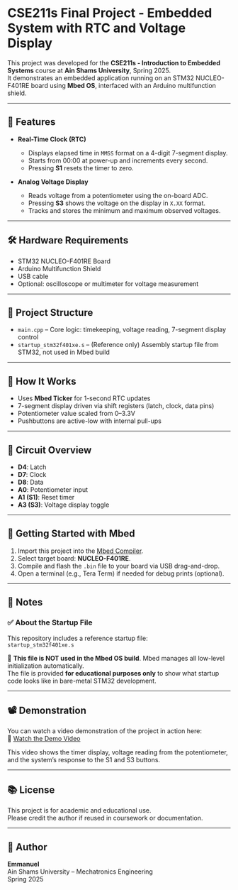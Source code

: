 # CSE211s Final Project - Embedded System with RTC and Voltage Display

This project was developed for the **CSE211s - Introduction to Embedded Systems** course at **Ain Shams University**, Spring 2025.  
It demonstrates an embedded application running on an STM32 NUCLEO-F401RE board using **Mbed OS**, interfaced with an Arduino multifunction shield.

---

## 📌 Features

- **Real-Time Clock (RTC)**  
  - Displays elapsed time in `MMSS` format on a 4-digit 7-segment display.  
  - Starts from 00:00 at power-up and increments every second.  
  - Pressing **S1** resets the timer to zero.

- **Analog Voltage Display**  
  - Reads voltage from a potentiometer using the on-board ADC.  
  - Pressing **S3** shows the voltage on the display in `X.XX` format.  
  - Tracks and stores the minimum and maximum observed voltages.

---

## 🛠️ Hardware Requirements

- STM32 NUCLEO-F401RE Board  
- Arduino Multifunction Shield  
- USB cable  
- Optional: oscilloscope or multimeter for voltage measurement

---

## 📂 Project Structure

- `main.cpp` – Core logic: timekeeping, voltage reading, 7-segment display control  
- `startup_stm32f401xe.s` – (Reference only) Assembly startup file from STM32, not used in Mbed build

---

## 🧠 How It Works

- Uses **Mbed Ticker** for 1-second RTC updates  
- 7-segment display driven via shift registers (latch, clock, data pins)  
- Potentiometer value scaled from 0–3.3V  
- Pushbuttons are active-low with internal pull-ups

---

## 🔌 Circuit Overview

- **D4**: Latch  
- **D7**: Clock  
- **D8**: Data  
- **A0**: Potentiometer input  
- **A1 (S1)**: Reset timer  
- **A3 (S3)**: Voltage display toggle

---

## 🚀 Getting Started with Mbed

1. Import this project into the [Mbed Compiler](https://os.mbed.com/compiler).
2. Select target board: **NUCLEO-F401RE**.
3. Compile and flash the `.bin` file to your board via USB drag-and-drop.
4. Open a terminal (e.g., Tera Term) if needed for debug prints (optional).

---

## 📎 Notes

### ✅ About the Startup File

This repository includes a reference startup file:  
`startup_stm32f401xe.s`  

🛑 **This file is NOT used in the Mbed OS build**. Mbed manages all low-level initialization automatically.  
The file is provided **for educational purposes only** to show what startup code looks like in bare-metal STM32 development.

---

## 📽️ Demonstration

You can watch a video demonstration of the project in action here:  
🎥 [Watch the Demo Video](https://drive.google.com/file/d/1wE5N_8nHN5ls0sQv8llw8RW_OPCTz89i/view?usp=drivesdk)

This video shows the timer display, voltage reading from the potentiometer, and the system’s response to the S1 and S3 buttons.

---

## 📚 License

This project is for academic and educational use.  
Please credit the author if reused in coursework or documentation.

---

## 👤 Author

**Emmanuel**  
Ain Shams University – Mechatronics Engineering  
Spring 2025  
